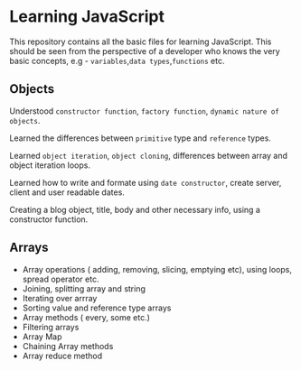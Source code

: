 # Learning JavaScript
This repository contains all the basic files for learning JavaScript. This should be seen from the perspective of a developer who knows the very basic concepts, e.g - `variables`,`data types`,`functions` etc.

## Objects

Understood `constructor function`, `factory function`, `dynamic nature of objects`.

Learned the differences between `primitive` type and `reference` types.

Learned `object iteration`, `object cloning`, differences between array and object iteration loops.

Learned how to write and formate using `date constructor`, create server, client and user readable dates.

Creating a blog object, title, body and other necessary info, using a constructor function.


## Arrays
- Array operations ( adding, removing, slicing, emptying etc), using loops, spread operator etc.
- Joining, splitting array and string
- Iterating over arrray
- Sorting value and reference type arrays
- Array methods ( every, some etc.)
- Filtering arrays
- Array Map
- Chaining Array methods
- Array reduce method